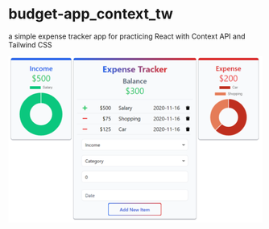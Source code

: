 # budget-app_context_tw
a simple expense tracker app for practicing React with Context API and Tailwind CSS

![Screenshot](https://raw.githubusercontent.com/Tkalex32/Tkalex32/main/budget_tracker_app.png)
